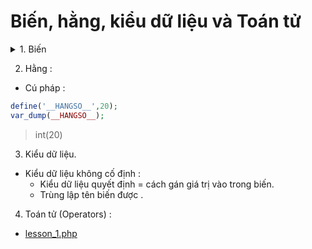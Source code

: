 # Biến, hằng, kiểu dữ liệu và Toán tử

<details>
<summary>1. Biến</summary>

- Quy tắt đặt tên biến :
          - $name_Variable--number123 .
          - Sau ```$``` chỉ được chữ or ```_``` không được số .

```php

<?php
$variable = 1;

echo $variable;
var_dump($variable);
?>
```

```echo``` : in ra giá trị của biến.
```var_dump()``` : in ra giá trị của biến và cho biết kiểu dữ liệu __hay dùng cho debug__.

> Nếu $variable = '1' thì kiểu dữ liệu sẽ là String.


- Cấu trúc :
        - Snake Case : 
                 - Cách 1 :```$bien_snake_case``` nối với nhau = ```_``` .
                 - Cách 2 : ```$bienSnakeCase```.
        - CamelCase .


</details>

2. Hằng :

- Cú pháp :

```php
define('__HANGSO__',20);
var_dump(__HANGSO__);
```
> int(20)

3. Kiểu dữ liệu.

- Kiểu dữ liệu không cố định :
     - Kiểu dữ liệu quyết định = cách gán giá trị vào trong biến.
     - Trùng lập tên biến được .

4. Toán tử (Operators) :

- [lesson_1.php](lesson-1.php)
